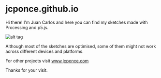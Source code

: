 # jcponce.github.io

Hi there! I'm Juan Carlos and here you can find my sketches made with Processing and p5.js.

![alt tag](https://github.com/jcponce/jcponce.github.io/blob/master/jcponceio.png)

Although most of the sketches are optimised, some of them might not work across different devices and platforms.

For other projects visit www.jcponce.com

Thanks for your visit.
